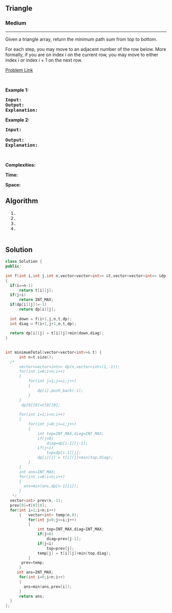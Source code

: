 <h2>Triangle</h2>
<h3>Medium</h3><hr>
<div><p>
  Given a triangle array, return the minimum path sum from top to bottom.

For each step, you may move to an adjacent number of the row below. More formally, if you are on index i on the current row, you may move to either index i or index i + 1 on the next row.

 
</p>


[Problem Link]()

<p>&nbsp;</p>
<p><strong>Example 1:</strong></p>

      
 
<pre><strong>Input:</strong>
<strong>Output:</strong> 
<strong>Explanation:</strong> 
</pre>

<p><strong>Example 2:</strong></p>

<pre><strong>Input:</strong> 
     
<strong>Output:</strong> 
<strong>Explanation:</strong> 
</pre>

<p>&nbsp;</p>
<p><strong>Complexities:</strong></p>
<strong>Time:</strong> 
  
<strong>Space:</strong> 
  <h2> Algorithm </h2>
 <pre>
  1. 
  2.
  3. 
  4. 
  </pre>
  <h2> Solution </h2>
  
  ``` c++ 
class Solution {
public:
    
int f(int i,int j,int n,vector<vector<int>> &t,vector<vector<int>> &dp)
{
    if(i==n-1)
        return t[i][j];
    if(j>i)
        return INT_MAX;
    if(dp[i][j]!=-1)
        return dp[i][j];
    
    int down = f(i+1,j,n,t,dp);
    int diag = f(i+1,j+1,n,t,dp);
    
    return dp[i][j] = t[i][j]+min(down,diag);
}
    
    
int minimumTotal(vector<vector<int>>& t) {
        int n=t.size();
    /*
        vector<vector<int>> dp(n,vector<int>(1,-1));
        for(int i=0;i<n;i++)
        {
            for(int j=1;j<=i;j++)
            {
                dp[i].push_back(-1);
            }
        }
         dp[0][0]=t[0][0];
        
        for(int i=1;i<n;i++)
        {
            for(int j=0;j<=i;j++)
            {
                int top=INT_MAX,diag=INT_MAX;
                if(j>0)
                    diag=dp[i-1][j-1];
                if(j<i)
                    top=dp[i-1][j];
                dp[i][j] = t[i][j]+min(top,diag);
            }
        }
        int ans=INT_MAX;
        for(int i=0;i<n;i++)
        {
          ans=min(ans,dp[n-1][i]);  
        }
     */
    vector<int> prev(n,-1);
    prev[0]=t[0][0];
    for(int i=1;i<n;i++)
        {   vector<int> temp(n,0);
            for(int j=0;j<=i;j++)
            {
                int top=INT_MAX,diag=INT_MAX;
                if(j>0)
                    diag=prev[j-1];
                if(j<i)
                    top=prev[j];
                temp[j] = t[i][j]+min(top,diag);
            }
         prev=temp;
        }
       int ans=INT_MAX;
        for(int i=0;i<n;i++)
        {
          ans=min(ans,prev[i]);  
        }
        return ans;
    }
};
  ```
</div>
